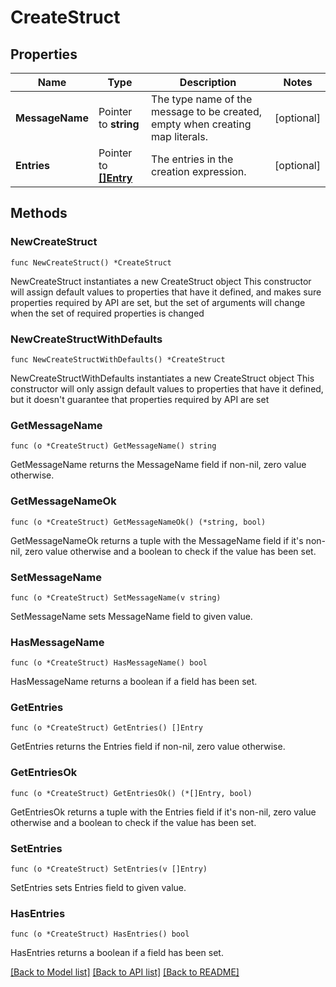 # CreateStruct

## Properties

Name | Type | Description | Notes
------------ | ------------- | ------------- | -------------
**MessageName** | Pointer to **string** | The type name of the message to be created, empty when creating map literals. | [optional] 
**Entries** | Pointer to [**[]Entry**](Entry.md) | The entries in the creation expression. | [optional] 

## Methods

### NewCreateStruct

`func NewCreateStruct() *CreateStruct`

NewCreateStruct instantiates a new CreateStruct object
This constructor will assign default values to properties that have it defined,
and makes sure properties required by API are set, but the set of arguments
will change when the set of required properties is changed

### NewCreateStructWithDefaults

`func NewCreateStructWithDefaults() *CreateStruct`

NewCreateStructWithDefaults instantiates a new CreateStruct object
This constructor will only assign default values to properties that have it defined,
but it doesn't guarantee that properties required by API are set

### GetMessageName

`func (o *CreateStruct) GetMessageName() string`

GetMessageName returns the MessageName field if non-nil, zero value otherwise.

### GetMessageNameOk

`func (o *CreateStruct) GetMessageNameOk() (*string, bool)`

GetMessageNameOk returns a tuple with the MessageName field if it's non-nil, zero value otherwise
and a boolean to check if the value has been set.

### SetMessageName

`func (o *CreateStruct) SetMessageName(v string)`

SetMessageName sets MessageName field to given value.

### HasMessageName

`func (o *CreateStruct) HasMessageName() bool`

HasMessageName returns a boolean if a field has been set.

### GetEntries

`func (o *CreateStruct) GetEntries() []Entry`

GetEntries returns the Entries field if non-nil, zero value otherwise.

### GetEntriesOk

`func (o *CreateStruct) GetEntriesOk() (*[]Entry, bool)`

GetEntriesOk returns a tuple with the Entries field if it's non-nil, zero value otherwise
and a boolean to check if the value has been set.

### SetEntries

`func (o *CreateStruct) SetEntries(v []Entry)`

SetEntries sets Entries field to given value.

### HasEntries

`func (o *CreateStruct) HasEntries() bool`

HasEntries returns a boolean if a field has been set.


[[Back to Model list]](../README.md#documentation-for-models) [[Back to API list]](../README.md#documentation-for-api-endpoints) [[Back to README]](../README.md)



